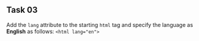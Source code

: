 ## Task 03
Add the `lang` attribute to the starting `html` tag and specify the language as **English** as follows: `<html lang="en">`
